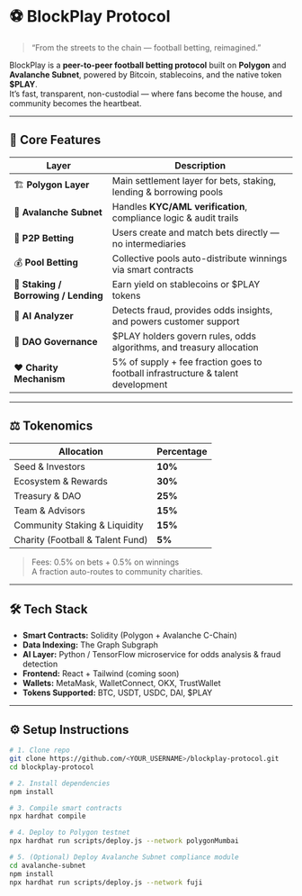 # ⚽ BlockPlay Protocol

> “From the streets to the chain — football betting, reimagined.”

BlockPlay is a **peer-to-peer football betting protocol** built on **Polygon** and **Avalanche Subnet**, powered by Bitcoin, stablecoins, and the native token **$PLAY**.  
It’s fast, transparent, non-custodial — where fans become the house, and community becomes the heartbeat.

---

## 🧩 Core Features

| Layer | Description |
|-------|--------------|
| 🏗 **Polygon Layer** | Main settlement layer for bets, staking, lending & borrowing pools |
| 🧊 **Avalanche Subnet** | Handles **KYC/AML verification**, compliance logic & audit trails |
| 💸 **P2P Betting** | Users create and match bets directly — no intermediaries |
| 💰 **Pool Betting** | Collective pools auto-distribute winnings via smart contracts |
| 💎 **Staking / Borrowing / Lending** | Earn yield on stablecoins or $PLAY tokens |
| 🧠 **AI Analyzer** | Detects fraud, provides odds insights, and powers customer support |
| 🧭 **DAO Governance** | $PLAY holders govern rules, odds algorithms, and treasury allocation |
| ❤️ **Charity Mechanism** | 5% of supply + fee fraction goes to football infrastructure & talent development |

---

## ⚖️ Tokenomics

| Allocation | Percentage |
|-------------|-------------|
| Seed & Investors | **10%** |
| Ecosystem & Rewards | **30%** |
| Treasury & DAO | **25%** |
| Team & Advisors | **15%** |
| Community Staking & Liquidity | **15%** |
| Charity (Football & Talent Fund) | **5%** |

> Fees: 0.5% on bets + 0.5% on winnings  
> A fraction auto-routes to community charities.

---

## 🛠 Tech Stack

- **Smart Contracts:** Solidity (Polygon + Avalanche C-Chain)
- **Data Indexing:** The Graph Subgraph
- **AI Layer:** Python / TensorFlow microservice for odds analysis & fraud detection
- **Frontend:** React + Tailwind (coming soon)
- **Wallets:** MetaMask, WalletConnect, OKX, TrustWallet
- **Tokens Supported:** BTC, USDT, USDC, DAI, $PLAY

---

## ⚙️ Setup Instructions

```bash
# 1. Clone repo
git clone https://github.com/<YOUR_USERNAME>/blockplay-protocol.git
cd blockplay-protocol

# 2. Install dependencies
npm install

# 3. Compile smart contracts
npx hardhat compile

# 4. Deploy to Polygon testnet
npx hardhat run scripts/deploy.js --network polygonMumbai

# 5. (Optional) Deploy Avalanche Subnet compliance module
cd avalanche-subnet
npm install
npx hardhat run scripts/deploy.js --network fuji
